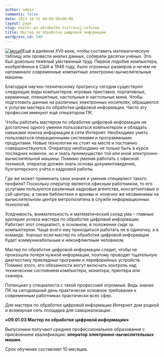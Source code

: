 ```yaml
---
author: admin
comments: false
date: 2013-10-31 08:09:50+00:00
layout: page
slug: master-po-obrabotke-tsifrovoj-informa
title: Мастер по обработке цифровой информации
wordpress_id: 540
---
```


[![моци1](http://www.cm-spb.ru/cms/wp-content/uploads/2013/10/моци1-300x213.png)](http://www.cm-spb.ru/cms/wp-content/uploads/2013/10/моци1.png)Ещё в далёком XVII веке, чтобы составить математическую таблицу или провести анализ данных, собирали десятки учёных. Это был довольно тяжёлый умственный труд. Первое подобие компьютера, изобретённое в США в 1946 году, было огромных размеров и ничем не напоминало современные компактные электронно-вычислительные машины.




Благодаря научно-техническому прогрессу сегодня существуют следующие виды компьютеров: игровые приставки, портативные, карманные, планшетные, настольные и настольные мини. Чтобы подготовить данные на различных электронных носителях, обращаются к услугам мастера по обработке цифровой информации. Часто эту профессия именуют ещё оператором ПК.




Чтобы работать мастером по обработке цифровой информации не достаточно одного умения пользоваться компьютером и обладать навыками поиска информации в сети Интернет. Необходимо уметь пользоваться операционными системами и программными продуктами. Новые технологии не стоят на месте и постоянно совершенствуются. Оператору необходимо не только быть в курсе последних новинок, но и знать преимущество той или иной электронно-вычислительной машины. Помимо умения работать с офисной техникой, оператор должен знать основы документоведения, бухгалтерского учёта и кадровой работы.




Где же может применить свои знания и умения специалист такого профиля? Поскольку оператор является офисным работником, то его услугами пользуются различные кадровые агентства, консалтинговые и call-центры, а также библиотеки и архивы и  конечно же незаменимы на вычислительном центре метрополитена в службе информационных технологий.




Усидчивость, внимательность и математический склад ума – главные критерии успеха мастера по обработке цифровой информации. Работает этот специалист, в основном, в положении сидя за компьютером. Чаще всего ему приходиться работать не в одиночку, а в команде. Хорошо если мастер по обработке цифровой информации будет коммуникабельным и неконфликтным человеком.




Мастер по обработке цифровой информации следит, чтобы не произошла потеря нужной информации, поэтому проводит тщательную диагностику прикладных программ и периферийных устройств. Помимо этого, его обязанности могут включать контроль над техническим состоянием компьютера, монитора, принтера или сканера.




Потенциал у специалиста с такой профессией огромный. Ведь знание ПК на сегодняшний день практически основное требование к современным работниках практически всех сфер.




Для мастера по обработке цифровой информации Интернет дом родной и всемирная сеть площадка для самореализации.




**«09.01.03 Мастер по обработке цифровой информации»**




Выпускники получают среднее профессиональное образование с присвоением квалификации: **оператор электронно-вычислительных машин.**




Срок обучения составляет 10 месяцев.

